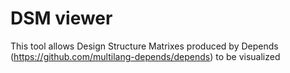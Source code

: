 DSM viewer
==========

This tool allows Design Structure Matrixes produced by Depends (https://github.com/multilang-depends/depends) to be visualized

